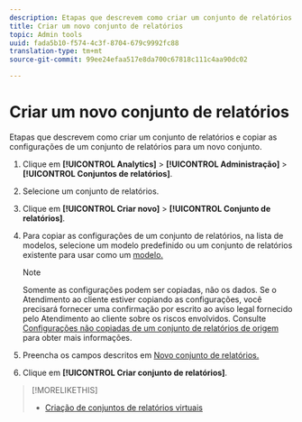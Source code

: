 ```yaml
---
description: Etapas que descrevem como criar um conjunto de relatórios e copiar as configurações de um conjunto de relatórios para um novo conjunto.
title: Criar um novo conjunto de relatórios
topic: Admin tools
uuid: fada5b10-f574-4c3f-8704-679c9992fc88
translation-type: tm+mt
source-git-commit: 99ee24efaa517e8da700c67818c111c4aa90dc02

---
```



# Criar um novo conjunto de relatórios

Etapas que descrevem como criar um conjunto de relatórios e copiar as configurações de um conjunto de relatórios para um novo conjunto.

1. Clique em **[!UICONTROL Analytics]** &gt; **[!UICONTROL Administração]** &gt; **[!UICONTROL Conjuntos de relatórios]**.
1. Selecione um conjunto de relatórios.
1. Clique em **[!UICONTROL Criar novo]** &gt; **[!UICONTROL Conjunto de relatórios]**.
1. Para copiar as configurações de um conjunto de relatórios, na lista de modelos, selecione um modelo predefinido ou um conjunto de relatórios existente para usar como um [modelo.](/help/admin/c-manage-report-suites/c-report-suite-templates/report-suite-templates.md)

   >[!NOTE]
   >
   >Somente as configurações podem ser copiadas, não os dados. Se o Atendimento ao cliente estiver copiando as configurações, você precisará fornecer uma confirmação por escrito ao aviso legal fornecido pelo Atendimento ao cliente sobre os riscos envolvidos. Consulte [Configurações não copiadas de um conjunto de relatórios de origem ](/help/admin/c-manage-report-suites/c-new-report-suite/settings-not-copied-from-rs.md)para obter mais informações.

1. Preencha os campos descritos em [Novo conjunto de relatórios.](/help/admin/c-manage-report-suites/c-new-report-suite/new-report-suite.md)
1. Clique em **[!UICONTROL Criar conjunto de relatórios]**.

>[!MORELIKETHIS]
>
>* [Criação de conjuntos de relatórios virtuais](/help/components/vrs/c-workflow-vrs/vrs-create.md)

